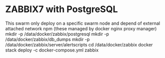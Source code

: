 # ZABBIX7 with PostgreSQL
This swarm only deploy on a specific swarm node and depend of  external attached network npm (these managed by docker nginx proxy manager)
mkdir -p /data/docker/zabbix/postgresql
mkdir -p /data/docker/zabbix/db_dumps
mkdir -p /data/docker/zabbix/server/alertscripts
cd /data/docker/zabbix
docker stack deploy -c docker-compose.yml zabbix
